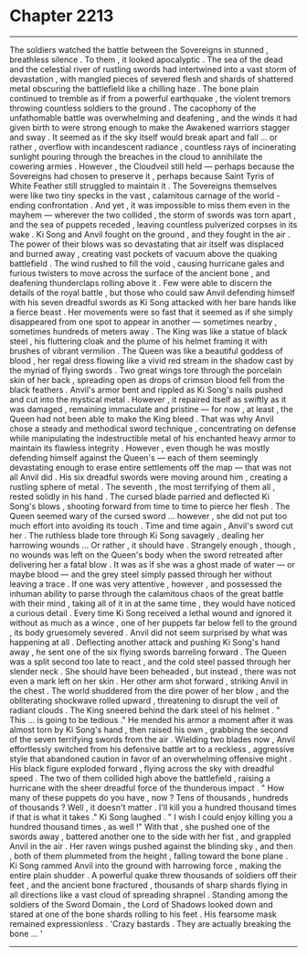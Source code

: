 
# Chapter 2213


---

The soldiers watched the battle between the Sovereigns in stunned , breathless silence . To them , it looked apocalyptic .
The sea of the dead and the celestial river of rustling swords had intertwined into a vast storm of devastation , with mangled pieces of severed flesh and shards of shattered metal obscuring the battlefield like a chilling haze . The bone plain continued to tremble as if from a powerful earthquake , the violent tremors throwing countless soldiers to the ground . The cacophony of the unfathomable battle was overwhelming and deafening , and the winds it had given birth to were strong enough to make the Awakened warriors stagger and sway .
It seemed as if the sky itself would break apart and fall ... or rather , overflow with incandescent radiance , countless rays of incinerating sunlight pouring through the breaches in the cloud to annihilate the cowering armies .
However , the Cloudveil still held — perhaps because the Sovereigns had chosen to preserve it , perhaps because Saint Tyris of White Feather still struggled to maintain it .
The Sovereigns themselves were like two tiny specks in the vast , calamitous carnage of the world - ending confrontation . And yet , it was impossible to miss them even in the mayhem — wherever the two collided , the storm of swords was torn apart , and the sea of puppets receded , leaving countless pulverized corpses in its wake .
Ki Song and Anvil fought on the ground , and they fought in the air . The power of their blows was so devastating that air itself was displaced and burned away , creating vast pockets of vacuum above the quaking battlefield . The wind rushed to fill the void , causing hurricane gales and furious twisters to move across the surface of the ancient bone , and deafening thunderclaps rolling above it .
Few were able to discern the details of the royal battle , but those who could saw Anvil defending himself with his seven dreadful swords as Ki Song attacked with her bare hands like a fierce beast . Her movements were so fast that it seemed as if she simply disappeared from one spot to appear in another — sometimes nearby , sometimes hundreds of meters away .
The King was like a statue of black steel , his fluttering cloak and the plume of his helmet framing it with brushes of vibrant vermilion . The Queen was like a beautiful goddess of blood , her regal dress flowing like a vivid red stream in the shadow cast by the myriad of flying swords . Two great wings tore through the porcelain skin of her back , spreading open as drops of crimson blood fell from the black feathers .
Anvil's armor bent and rippled as Ki Song's nails pushed and cut into the mystical metal . However , it repaired itself as swiftly as it was damaged , remaining immaculate and pristine — for now , at least , the Queen had not been able to make the King bleed .
That was why Anvil chose a steady and methodical sword technique , concentrating on defense while manipulating the indestructible metal of his enchanted heavy armor to maintain its flawless integrity .
However , even though he was mostly defending himself against the Queen's — each of them seemingly devastating enough to erase entire settlements off the map — that was not all Anvil did .
His six dreadful swords were moving around him , creating a rustling sphere of metal . The seventh , the most terrifying of them all , rested solidly in his hand . The cursed blade parried and deflected Ki Song's blows , shooting forward from time to time to pierce her flesh .
The Queen seemed wary of the cursed sword ... however , she did not put too much effort into avoiding its touch .
Time and time again , Anvil's sword cut her . The ruthless blade tore through Ki Song savagely , dealing her harrowing wounds ...
Or rather , it should have .
Strangely enough , though , no wounds was left on the Queen's body when the sword retreated after delivering her a fatal blow . It was as if she was a ghost made of water — or maybe blood — and the grey steel simply passed through her without leaving a trace .
If one was very attentive , however , and possessed the inhuman ability to parse through the calamitous chaos of the great battle with their mind , taking all of it in at the same time , they would have noticed a curious detail .
Every time Ki Song received a lethal wound and ignored it without as much as a wince , one of her puppets far below fell to the ground , its body gruesomely severed .
Anvil did not seem surprised by what was happening at all .
Deflecting another attack and pushing Ki Song's hand away , he sent one of the six flying swords barreling forward . The Queen was a split second too late to react , and the cold steel passed through her slender neck . She should have been beheaded , but instead , there was not even a mark left on her skin . Her other arm shot forward , striking Anvil in the chest .
The world shuddered from the dire power of her blow , and the obliterating shockwave rolled upward , threatening to disrupt the veil of radiant clouds .
The King sneered behind the dark steel of his helmet .
" This ... is going to be tedious ."
He mended his armor a moment after it was almost torn by Ki Song's hand , then raised his own , grabbing the second of the seven terrifying swords from the air .
Wielding two blades now , Anvil effortlessly switched from his defensive battle art to a reckless , aggressive style that abandoned caution in favor of an overwhelming offensive might .
His black figure exploded forward , flying across the sky with dreadful speed .
The two of them collided high above the battlefield , raising a hurricane with the sheer dreadful force of the thunderous impact .
" How many of these puppets do you have , now ? Tens of thousands , hundreds of thousands ? Well , it doesn't matter . I'll kill you a hundred thousand times if that is what it takes ."
Ki Song laughed .
" I wish I could enjoy killing you a hundred thousand times , as well !"
With that , she pushed one of the swords away , battered another one to the side with her fist , and grappled Anvil in the air . Her raven wings pushed against the blinding sky , and then , both of them plummeted from the height , falling toward the bone plane .
Ki Song rammed Anvil into the ground with harrowing force , making the entire plain shudder .
A powerful quake threw thousands of soldiers off their feet , and the ancient bone fractured , thousands of sharp shards flying in all directions like a vast cloud of spreading shrapnel .
Standing among the soldiers of the Sword Domain , the Lord of Shadows looked down and stared at one of the bone shards rolling to his feet .
His fearsome mask remained expressionless .
'Crazy bastards . They are actually breaking the bone ... '

---

